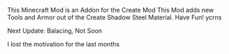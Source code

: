 This Minecraft Mod is an Addon for the Create Mod
This Mod adds new Tools and Armor out of the 
Create Shadow Steel Material.
Have Fun!
ycrns 

Next Update: Balacing,  Not Soon


I lost the motivation for the last months
